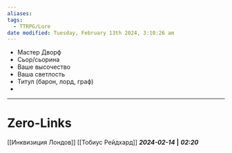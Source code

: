 ```yaml
---
aliases: 
tags:
  - TTRPG/Lore
date modified: Tuesday, February 13th 2024, 3:10:26 am
---
```

- Мастер Дворф
- Сьор/сьорина
- Ваше высочество
- Ваша светлость
- Титул (барон, лорд, граф)
- 

___
# Zero-Links
[[Инквизиция Лондов]]
[[Тобиус Рейдхард]]
***2024-02-14*** **|** ***02:20***